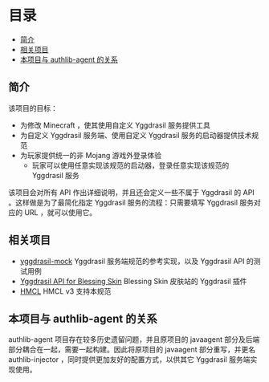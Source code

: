 <!-- START doctoc generated TOC please keep comment here to allow auto update -->
<!-- DON'T EDIT THIS SECTION, INSTEAD RE-RUN doctoc TO UPDATE -->
目录
=================

- [简介](#%E7%AE%80%E4%BB%8B)
- [相关项目](#%E7%9B%B8%E5%85%B3%E9%A1%B9%E7%9B%AE)
- [本项目与 authlib-agent 的关系](#%E6%9C%AC%E9%A1%B9%E7%9B%AE%E4%B8%8E-authlib-agent-%E7%9A%84%E5%85%B3%E7%B3%BB)

<!-- END doctoc generated TOC please keep comment here to allow auto update -->

## 简介
该项目的目标：
 * 为修改 Minecraft ，使其使用自定义 Yggdrasil 服务提供工具
 * 为自定义 Yggdrasil 服务端、使用自定义 Yggdrasil 服务的启动器提供技术规范
 * 为玩家提供统一的非 Mojang 游戏外登录体验
   * 玩家可以使用任意实现该规范的启动器，登录任意实现该规范的 Yggdrasil 服务

该项目会对所有 API 作出详细说明，并且还会定义一些不属于 Yggdrasil 的 API 。这样做是为了最简化指定 Yggdrasil 服务的流程：只需要填写 Yggdrasil 服务对应的 URL ，就可以使用它。

## 相关项目
 * [yggdrasil-mock](https://github.com/to2mbn/yggdrasil-mock)
    Yggdrasil 服务端规范的参考实现，以及 Yggdrasil API 的测试用例
 * [Yggdrasil API for Blessing Skin](https://github.com/printempw/yggdrasil-api)
    Blessing Skin 皮肤站的 Yggdrasil 插件
 * [HMCL](https://github.com/huanghongxun/HMCL)
    HMCL v3 支持本规范

## 本项目与 authlib-agent 的关系
authlib-agent 项目存在较多历史遗留问题，并且原项目的 javaagent 部分及后端部分耦合在一起，需要一起构建。因此将原项目的 javaagent 部分重写，并更名 authlib-injector ，同时提供更加友好的配置方式，以供其它 Yggdrasil 服务端实现使用。
